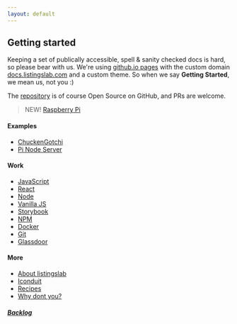 ```yaml
---
layout: default
---
```


## Getting started

Keeping a set of publically accessible, spell & sanity checked docs is hard, so please bear with us. We're using [github.io pages](https://pages.github.com) with the custom domain [docs.listingslab.com](https://docs.listingslab.com) and a custom theme. So when we say __Getting Started__, we mean us, not you :)

The [repository](https://github.com/listingslab-software/docs) is of course Open Source on GitHub, and PRs are welcome.

> NEW! [Raspberry Pi](docs/tech/pi)

#### Examples

- [ChuckenGotchi](docs/examples/chuckengotchi)
- [Pi Node Server](docs/tech/pi/pi-node-server)

#### Work
- [JavaScript](docs/tech/javascript/javascript)
- [React](docs/tech/javascript/react)
- [Node](docs/tech/javascript/node)
- [Vanilla JS](docs/tech/javascript/vanilla)
- [Storybook](docs/tech/storybook/storybook)
- [NPM](docs/tech/open-source/npm-scopes)
- [Docker](docs/tech/docker)
- [Git](docs/tech/git/git)
- [Glassdoor](docs/business/glassdoor/glassdoor)

#### More

- [About listingslab](docs/business/about-listingslab)
- [Iconduit](docs/examples/iconduit)
- [Recipes](docs/food)
- [Why dont you?](docs/other/why-dont-you)
    

##### [Backlog](docs/backlog)